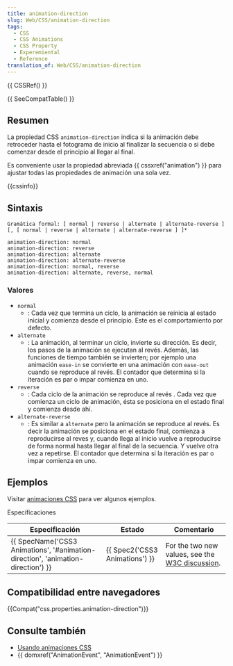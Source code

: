 ```yaml
---
title: animation-direction
slug: Web/CSS/animation-direction
tags:
  - CSS
  - CSS Animations
  - CSS Property
  - Experemiental
  - Reference
translation_of: Web/CSS/animation-direction
---
```


{{ CSSRef() }}

{{ SeeCompatTable() }}

## Resumen

La propiedad CSS `animation-direction` indica si la animación debe retroceder hasta el fotograma de inicio al finalizar la secuencia o si debe comenzar desde el principio al llegar al final.

Es conveniente usar la propiedad abreviada {{ cssxref("animation") }} para ajustar todas las propiedades de animación una sola vez.

{{cssinfo}}

## Sintaxis

```
Gramática formal: [ normal | reverse | alternate | alternate-reverse ] [, [ normal | reverse | alternate | alternate-reverse ] ]*

animation-direction: normal
animation-direction: reverse
animation-direction: alternate
animation-direction: alternate-reverse
animation-direction: normal, reverse
animation-direction: alternate, reverse, normal
```

### Valores

- `normal`
  - : Cada vez que termina un ciclo, la animación se reinicia al estado inicial y comienza desde el principio. Este es el comportamiento por defecto.
- `alternate`
  - : La animación, al terminar un ciclo, invierte su dirección. Es decir, los pasos de la animación se ejecutan al revés. Además, las funciones de tiempo también se invierten; por ejemplo una animación `ease-in` se convierte en una animación con `ease-out` cuando se reproduce al revés. El contador que determina si la iteración es par o impar comienza en uno.
- `reverse`
  - : Cada ciclo de la animación se reproduce al revés . Cada vez que comienza un ciclo de animación, ésta se posiciona en el estado final y comienza desde ahí.
- `alternate-reverse`
  - : Es similar a `alternate` pero la animación se reproduce al revés. Es decir la animación se posiciona en el estado final, comienza a reproducirse al reves y, cuando llega al inicio vuelve a reproducirse de forma normal hasta llegar al final de la secuencia. Y vuelve otra vez a repetirse. El contador que determina si la iteración es par o impar comienza en uno.

## Ejemplos

Visitar [animaciones CSS](/es/CSS/Usando_animaciones_CSS) para ver algunos ejemplos.

Especificaciones

| Especificación                                                                                               | Estado                                   | Comentario                                                                                                         |
| ------------------------------------------------------------------------------------------------------------ | ---------------------------------------- | ------------------------------------------------------------------------------------------------------------------ |
| {{ SpecName('CSS3 Animations', '#animation-direction', 'animation-direction') }} | {{ Spec2('CSS3 Animations') }} | For the two new values, see the [W3C discussion](http://lists.w3.org/Archives/Public/www-style/2011May/0090.html). |

## Compatibilidad entre navegadores

{{Compat("css.properties.animation-direction")}}

## Consulte también

- [Usando animaciones CSS](/es/docs/CSS/Using_CSS_animations)
- {{ domxref("AnimationEvent", "AnimationEvent") }}
